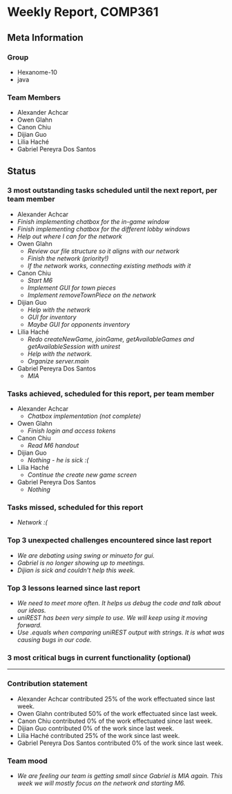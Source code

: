 # Weekly Report, COMP361

## Meta Information

### Group

 * Hexanome-10
 * java

### Team Members

 * Alexander Achcar
 * Owen Glahn
 * Canon Chiu
 * Dijian Guo
 * Lilia Haché
 * Gabriel Pereyra Dos Santos

## Status

### 3 most outstanding tasks scheduled until the next report, per team member

 * Alexander Achcar
 * *Finish implementing chatbox for the in-game window*
 * *Finish implementing chatbox for the different lobby windows*
 * *Help out where I can for the network*
 * Owen Glahn
   * *Review our file structure so it aligns with our network* 
   * *Finish the network (priority!)*
   * *If the network works, connecting existing methods with it*
 * Canon Chiu
   * *Start M6*
   * *Implement GUI for town pieces*
   * *Implement removeTownPiece on the network*
 * Dijian Guo
   * *Help with the network*
   * *GUI for inventory*
   * *Maybe GUI for opponents inventory*
 * Lilia Haché
   * *Redo createNewGame, joinGame, getAvailableGames and getAvailableSession with unirest*
   * *Help with the network.*
   * *Organize server.main*
 * Gabriel Pereyra Dos Santos
   * *MIA*
   
### Tasks achieved, scheduled for this report, per team member

 * Alexander Achcar
   * *Chatbox implementation (not complete)*
 * Owen Glahn
   * *Finish login and access tokens*
 * Canon Chiu
   * *Read M6 handout*
 * Dijian Guo
   * *Nothing - he is sick :(*
 * Lilia Haché
   * *Continue the create new game screen*
 * Gabriel Pereyra Dos Santos
   * *Nothing*

### Tasks missed, scheduled for this report

 * *Network :(*

### Top 3 unexpected challenges encountered since last report

 * *We are debating using swing or minueto for gui.*
 * *Gabriel is no longer showing up to meetings.*
 * *Dijian is sick and couldn't help this week.*

### Top 3 lessons learned since last report

 * *We need to meet more often. It helps us debug the code and talk about our ideas.*
 * *uniREST has been very simple to use. We will keep using it moving forward.*
 * *Use .equals when comparing uniREST output with strings. It is what was causing bugs in our code.*

### 3 most critical bugs in current functionality (optional)

 * **

### Contribution statement

 * Alexander Achcar contributed 25% of the work effectuated since last week.
 * Owen Glahn contributed 50% of the work effectuated since last week.
 * Canon Chiu contributed 0% of the work effectuated since last week.
 * Dijian Guo contributed 0% of the work since last week.
 * Lilia Haché contributed 25% of the work since last week.
 * Gabriel Pereyra Dos Santos contributed 0% of the work since last week.

### Team mood

* *We are feeling our team is getting small since Gabriel is MIA again. This week we will mostly focus on the network and starting M6.*
